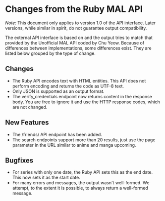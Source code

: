 Changes from the Ruby MAL API
=============================

*Note:* This document only applies to version 1.0 of the API interface. Later
versions, while similar in spirit, do not guarantee output compatibility.

The external API interface is based on and the output tries to match that
provided by the Unofficial MAL API coded by Chu Yeow. Because of differences
between implementations, some differences exist. They are listed below grouped
by the type of change.

Changes
-------
* The Ruby API encodes text with HTML entities. This API does not perform
  encoding and returns the code as UTF-8 text.
* Only JSON is supported as an output format.
* The verify_credentials endpoint now returns content in the response body. You
  are free to ignore it and use the HTTP response codes, which are not changed.

New Features
------------
* The /friends/ API endpoint has been added.
* The search endpoints support more than 20 results, just use the page parameter
  in the URL similar to anime and manga upcoming.

Bugfixes
--------
* For series with only one date, the Ruby API sets this as the end date. This
  now sets it as the start date.
* For many errors and messages, the output wasn't well-formed. We attempt, to
  the extent it is possible, to always return a well-formed message.
